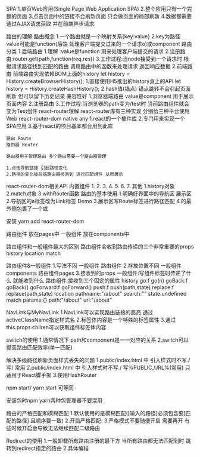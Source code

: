 SPA
1.单页Web应用(Single Page Web Application SPA)
2.整个应用只有一个完整的页面
3.点击页面中的链接不会刷新页面 只会做页面的局部刷新
4.数据都需要通过AJAX请求获取 并在前端异步请求

路由的理解
路由概念
1.一个路由就是一个映射关系{key:value}
2.key为路径 value可能是function(后端 处理客户端提交过来的一个请求o)或component
路由分类
1.后端路由
    1.理解 :value是function 用来处理客户端提交的请求
    2.注册路由:router.get(path,function(req,res))
    3.工作过程:当node接受到一个请求时 根据请求路径找到匹配的路由 调用路由中的函数来处理请求 返回响应数据
2.前端路由
    前端路由实现依赖BOM上面的history
        let history = History.createBrowserHistory();
        1.直接使用H5推出的history身上的API
        let history = History.createHashHistory();
        2.hash值(锚点)
            锚点跳转不会引起页面刷新 但可以留下历史记录
            兼容性好
    1.浏览器端路由 value是component 用于展示页面内容
    2.注册路由<Route path="/test" component=[Test]>
    3.工作过程:当浏览器的path变为/test时 当前路由组件就会变为Test组件
react-router理解
    react-router库有三种实现 分别给三种平台使用
        Web react-router-dom
        native
        any
    1.react的一个插件库
    2.专门用来实现一个SPA应用
    3.基于react的项目基本都会用到此库

    路由 Route
    路由器 Router

    路由器用于管理路由 多个路由需要一个路由器管理
    
    1.点击导航链接 引起路径变化
    2.路径的变化被前端路由器检测到 进行匹配组件 从而展示
react-router-dom相关API
    内置组件
        1.<BrowserRouter>
        2.<HashRouter>
        3.<Route>
        4.<Redirect>
        5.<Link>
        6.<NavLink>
        7.<Switch>
    其他
        1.history对象
        2.match对象
        3.withRouter函数
路由的基本使用
    1.明确好界面中的导航区 展示区
    2.导航区的a标签改为Link标签
        <Link to="/xxxxx">Demo</Link>
    3.展示区写Route标签进行路径匹配
        <Route path="/xxx" component={Demo}>
    4.<App>的最外侧包裹了一个<BrowserRouter>或<HashRouter>


安装
yarn add react-router-dom

路由组件 放在pages中 
一般组件 放在components中

路由组件和一般组件最大的区别
    路由组件会收到路由传递的三个非常重要的props
        history location match

路由组件&一般组件
    1.写法不同
        一般组件<Demo/>
        路由组件<Route path="/demo" component={Demo}/>
    2.存放位置不同
        一般组件components
        路由组件pages
    3.接收到的props
        一般组件:写组件标签时传递了什么 就能收到什么
        路由组件:接收到三个固定的属性 
            history
                go:f go(n)
                goBack:f goBack()
                goForward:f goForward()
                push:f push(path,state)
                replace:f replace(path,state)
            location
                pathname:"/about"
                search:""
                state:undefined
            match
                params:{}
                path:"/about"
                url:"/about"

NavLink与MyNavLink
    1.NavLink可以实现路由链接的高亮 通过activeClassName指定样式名
    2.标签体内容是一个特殊的标签属性
    3.通过this.props.chilren可以获取组件标签体内容

switch的使用
    1.通常情况下 path和component是一一对应的关系
    2.switch可以提高路由匹配效率(单一匹配)

解决多级路径刷新页面样式丢失的问题
    1.public/index.html 中 引入样式时不写./ 写/ 常用
    2.public/index.html 中 引入样式时不写./ 写%PUBLIC_URL%(常用) 只适用于React脚手架
    3.使用HashRouter

npm start/
yarn start 可等同

安装包时npm yarn两种包管理器不要混用

路由的严格匹配和模糊匹配
    1.默认使用的是模糊匹配([输入的路径]必须包含要[匹配的路径] 且顺序要一致)
    2.开启严格匹配:<Route exact={true} path="/about" component={About}>
    3.严格模式不要随便开启 需要再开 有些时候开启会导致无法继续匹配二级路由

Redirect的使用
    1.一般卸载所有路由注册的最下方 当所有路由都无法匹配到时 跳转到redirect指定的路由
    2.具体编程
        <Switch>
            <Route path="/about" component={About} />
            <Route path="/home" component={Home} />
            <Redirect to="/about"/>
          </Switch>








